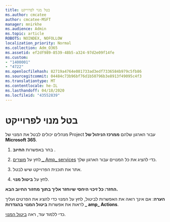 ```yaml
---
title: בטל מנוי לפרוייקט
ms.author: cmcatee
author: cmcatee-MSFT
manager: mnirkhe
ms.audience: Admin
ms.topic: article
ROBOTS: NOINDEX, NOFOLLOW
localization_priority: Normal
ms.collection: Adm_O365
ms.assetid: ef2df989-8539-48b5-a324-97d2e09f14fe
ms.custom:
- "1400001"
- "4722"
ms.openlocfilehash: 82719a4764e081733ad3edf7336584b979c5fb86
ms.sourcegitcommit: 04484c73b96bf76d1b50796b3e8913f49095c4f3
ms.translationtype: MT
ms.contentlocale: he-IL
ms.lasthandoff: 04/18/2020
ms.locfileid: "43552839"
---
```

# <a name="cancel-project-subscription"></a>בטל מנוי לפרוייקט

מנהלים יכולים לבטל את המנוי של Project עבור הארגון שלהם **ממרכז הניהול של Microsoft 365**. 

1. בחר באפשרות **החיוב** .

2. לחץ על [מוצרים _ Amp_ services](https://admin.microsoft.com/AdminPortal/Home?adminportal=1&msCV=%2BbOQtMNsz0ei8f5z.0.36#/subscriptions) כדי להציג את כל המנויים עבור הארגון שלך.

3. אתר את תוכנית הפרוייקט שיש לבטל.

4. לחץ על **ביטול מנוי**.

**החזר: כל זיכוי היחסי שיוחזר אליך בתוך מחזור החיוב הבא.** 

**הערה**: אם אינך רואה את האפשרות לביטול, לחץ על המנוי כדי להציג את הפרטים ועליך לראות את אפשרות **ביטול המנוי** **בהגדרות _ amp_ Actions**. 

כדי ללמוד עוד, ראה [ביטול המנוי](https://docs.microsoft.com/office365/admin/subscriptions-and-billing/cancel-your-subscription). 
